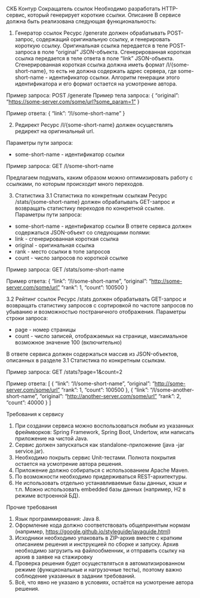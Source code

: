 СКБ Контур
Сокращатель ссылок
Необходимо разработать HTTP-сервис, который генерирует короткие ссылки.
Описание
В сервисе должна быть реализована следующая функциональность:

1. Генератор ссылок
   Ресурс /generate должен обрабатывать POST-запрос, содержащий оригинальную ссылку, и генерировать короткую ссылку.
   Оригинальная ссылка передается в теле POST-запроса в поле “original” JSON-объекта.
   Сгенерированная короткая ссылка передается в теле ответа в поле “link” JSON-объекта.
   Сгенерированная короткая ссылка должна иметь формат /l/{some-short-name}, то есть не должна содержать
   адрес сервера, где some-short-name - идентификатор ссылки.
   Алгоритм генерации этого идентификатора и его формат остается на усмотрение автора.

Пример запроса:
POST /generate
Пример тела запроса:
{
“original”: “https://some-server.com/some/url?some_param=1”
}

Пример ответа:
{
“link”: “/l/some-short-name”
}

2. Редирект
   Ресурс /l/{some-short-name} должен осуществлять редирект на оригинальный url.

Параметры пути запроса:
- some-short-name - идентификатор ссылки

Пример запроса:
GET /l/some-short-name

Предлагаем подумать, каким образом можно оптимизировать работу с ссылками, по
которым происходит много переходов.

3. Статистика
   3.1 Статистика по конкретным ссылкам
   Ресурс /stats/{some-short-name} должен обрабатывать GET-запрос и возвращать
   статистику переходов по конкретной ссылке.
   Параметры пути запроса:
- some-short-name - идентификатор ссылки
  В ответе сервиса должен содержаться JSON-объект со следующими полями:
- link - сгенерированная короткая ссылка
- original - оригинальная ссылка
- rank - место ссылки в топе запросов
- count - число запросов по короткой ссылке

Пример запроса:
GET /stats/some-short-name

Пример ответа:
{
“link”: “/l/some-short-name”,
“original”: “http://some-server.com/some/url”
“rank”: 1,
“count”: 100500
}

3.2 Рейтинг ссылок
Ресурс /stats должен обрабатывать GET-запрос и возвращать статистику запросов с
сортировкой по частоте запросов по убыванию и возможностью постраничного
отображения.
Параметры строки запроса:
- page - номер страницы
- count - число записей, отображаемых на странице, максимальное возможное
  значение 100 (включительно)

В ответе сервиса должен содержаться массив из JSON-объектов, описанных в
разделе 3.1 Статистика по конкретным ссылкам.

Пример запроса:
GET /stats?page=1&count=2

Пример ответа:
[
{
“link”: “/l/some-short-name”,
“original”: “http://some-server.com/some/url”
“rank”: 1,
“count”: 100500
},
{
“link”: “/l/some-another-short-name”,
“original”: “http://another-server.com/some/url”
“rank”: 2,
“count”: 40000
}
]

Требования к сервису
1. При создании сервиса можно воспользоваться любым из указанных
   фреймворков: Spring Framework, Spring Boot, Undertow, или написать
   приложение на чистой Java.
2. Сервис должен запускаться как standalone-приложение (java -jar service.jar).
3. Необходимо покрыть сервис Unit-тестами. Полнота покрытия остается на
   усмотрение автора решения.
4. Приложение должно собираться с использованием Apache Maven.
5. По возможности необходимо придерживаться REST-архитектуры.
6. Не использовать отдельно устанавливаемые базы данных, кэши и т.п. Можно
   использовать embedded базы данных (например, H2 в режиме встроенной БД).

Прочие требования
1. Язык программирования: Java 8.
2. Оформление кода должно соответствовать общепринятым нормам
   (например, https://google.github.io/styleguide/javaguide.html)
3. Исходники необходимо упаковать в ZIP-архив вместе с кратким описанием
   решения и инструкцией по сборке и запуску. Архив необходимо загрузить на
   файлообменник, и отправить ссылку на архив в заявке на стажировку
4. Проверка решения будет осуществляться в автоматизированном режиме
   (функциональные и нагрузочные тесты), поэтому важно соблюдение
   указанных в задании требований.
5. Всё, что явно не указано в условиях, остаётся на усмотрение автора решения.
